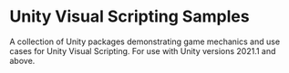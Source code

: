 # Unity Visual Scripting Samples
A collection of Unity packages demonstrating game mechanics and use cases for Unity Visual Scripting. For use with Unity versions 2021.1 and above.
